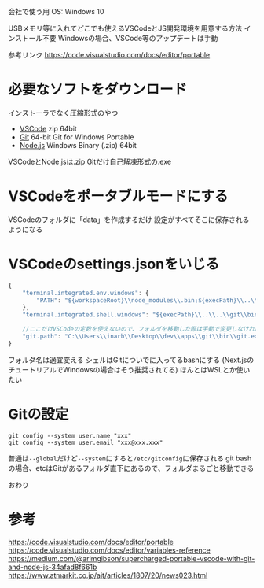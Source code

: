 会社で使う用
OS: Windows 10

USBメモリ等に入れてどこでも使えるVSCodeとJS開発環境を用意する方法
インストール不要
Windowsの場合、VSCode等のアップデートは手動

参考リンク
https://code.visualstudio.com/docs/editor/portable

# 必要なソフトをダウンロード

インストーラでなく圧縮形式のやつ
  - [VSCode](https://code.visualstudio.com/download) zip 64bit
  - [Git](https://git-scm.com/download/win) 64-bit Git for Windows Portable
  - [Node.js](https://nodejs.org/ja/download/) Windows Binary (.zip) 64bit

VSCodeとNode.jsは.zip
Gitだけ自己解凍形式の.exe

# VSCodeをポータブルモードにする
VSCodeのフォルダに「data」を作成するだけ
設定がすべてそこに保存されるようになる

# VSCodeのsettings.jsonをいじる

```js
{
    "terminal.integrated.env.windows": {
        "PATH": "${workspaceRoot}\\node_modules\\.bin;${execPath}\\..\\..\\node;${env:PATH}",
    },
    "terminal.integrated.shell.windows": "${execPath}\\..\\..\\git\\bin\\bash.exe",

    //ここだけVSCodeの定数を使えないので、フォルダを移動した際は手動で変更しなければいけない
    "git.path": "C:\\Users\\inarb\\Desktop\\dev\\apps\\git\\bin\\git.exe", 
}
```

フォルダ名は適宜変える
シェルはGitについでに入ってるbashにする (Next.jsのチュートリアルでWindowsの場合はそう推奨されてる) ほんとはWSLとか使いたい

# Gitの設定

```
git config --system user.name "xxx"
git config --system user.email "xxx@xxx.xxx"
```

普通は`--global`だけど`--system`にすると`/etc/gitconfig`に保存される
git bashの場合、etcはGitがあるフォルダ直下にあるので、フォルダまるごと移動できる

おわり

# 参考
https://code.visualstudio.com/docs/editor/portable
https://code.visualstudio.com/docs/editor/variables-reference
https://medium.com/@arimgibson/supercharged-portable-vscode-with-git-and-node-js-34afad8f661b
https://www.atmarkit.co.jp/ait/articles/1807/20/news023.html